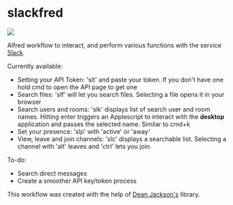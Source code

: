 slackfred
=========

![](http://i.imgur.com/Vy78c78.gif)

Alfred workflow to interact, and perform various functions with the service [Slack](http://slack.com/).

Currently available:
* Setting your API Token: 'slt' and paste your token. If you don't have one hold cmd to open the API page to get one
* Search files: 'slf' will let you search files. Selecting a file opens it in your browser
* Search users and rooms: 'slk' displays list of search user and room names. Hitting enter triggers an Applescript to interact with the **desktop** application and passes the selected name. Similar to cmd+k
* Set your presence: 'slp' with 'active' or 'away'
* View, leave and join channels: 'slc' displays a searchable list. Selecting a channel with 'alt' leaves and 'ctrl' lets you join.

To-do:
* Search direct messages
* Create a smoother API key/token process

This workflow was created with the help of [Dean Jackson's](https://github.com/deanishe/alfred-workflow) library.

